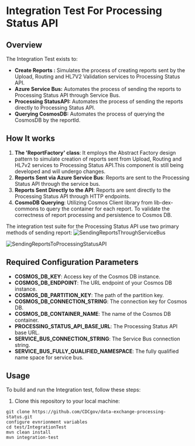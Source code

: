 # Integration Test For Processing Status API

## Overview
The Integration Test exists to:

- **Create Reports :** Simulates the process of creating reports sent by the Upload, Routing and HL7V2 Validation services to Processing Status API.
- **Azure Service Bus:** Automates the process of sending the reports to Processing Status API through Service Bus.
- **Processing StatusAPI:** Automates the process of sending the reports directly to Processing Status API.
- **Querying CosmosDB:** Automates the process of querying the CosmosDB by the reportId.

## How It works

1. **The 'ReportFactory' class**: It employs the Abstract Factory design pattern to simulate creation of reports sent from Upload, Routing and HL7v2 services to Processing Status API.This component is still being developed and will undergo changes.
2. **Reports Sent via Azure Service Bus**: Reports are sent to the Processing Status API through the service bus.
3. **Reports Sent Directly to the API**: Reports are sent directly to the Processing Status API through HTTP endpoints.
4. **CosmoDB Querying**: Utilizing Cosmos Client library from lib-dex-commons to query the  container for each report. To validate the correctness of report processing and persistence to Cosmos DB.

The integration test suite for the Processing Status API use two primary methods of sending report:
![SendingReportsThroughServiceBus](https://github.com/CDCgov/data-exchange-processing-status/assets/137535421/7da1c249-91e3-4734-821b-6490cbac9173)

![SendingReportsToProcessingStatusAPI](https://github.com/CDCgov/data-exchange-processing-status/assets/137535421/bc2776af-551b-44c2-8978-3999e680a039)

## Required Configuration Parameters
- **COSMOS_DB_KEY**: Access key of the Cosmos DB instance.
- **COSMOS_DB_ENDPOINT**: The URL endpoint of your Cosmos DB instance.
- **COSMOS_DB_PARTITION_KEY**: The path of the partition key.
- **COSMOS_DB_CONNECTION_STRING**: The connection key for Cosmos DB.
- **COSMOS_DB_CONTAINER_NAME**: The name of the Cosmos DB container.
- **PROCESSING_STATUS_API_BASE_URL**: The Processing Status API base URL.
- **SERVICE_BUS_CONNECTION_STRING**: The Service Bus connection string.
- **SERVICE_BUS_FULLY_QUALIFIED_NAMESPACE**: The fully qualified name space for service bus.

## Usage
To build and run the Integration test, follow these steps:
1. Clone this repository to your local machine:
```
git clone https://github.com/CDCgov/data-exchange-processing-status.git
configure evnrionment variables
cd test/IntegrationTest
mvn clean install
mvn integration-test